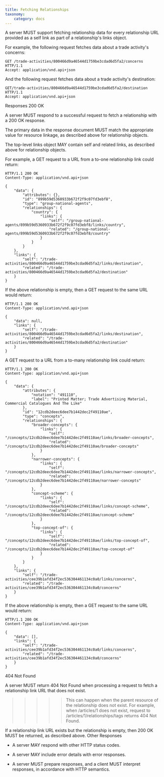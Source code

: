 ```yaml
---
title: Fetching Relationships
taxonomy:
    category: docs
---
```


A server MUST support fetching relationship data for every relationship URL provided as a self link as part of a relationship's links object.

For example, the following request fetches data about a trade activity's concerns:

```
GET /trade-activities/800466d9a46544d1759be3cdad6d5fa2/concerns HTTP/1.1
Accept: application/vnd.api+json
```

And the following request fetches data about a trade activity's destination:

```
GET/trade-activities/800466d9a46544d1759be3cdad6d5fa2/destination HTTP/1.1
Accept: application/vnd.api+json
```

Responses
200 OK

A server MUST respond to a successful request to fetch a relationship with a 200 OK response.

The primary data in the response document MUST match the appropriate value for resource linkage, as described above for relationship objects.

The top-level links object MAY contain self and related links, as described above for relationship objects.

For example, a GET request to a URL from a to-one relationship link could return:

```
HTTP/1.1 200 OK
Content-Type: application/vnd.api+json

{
    "data": {
        "attributes": {},
        "id": "899b59d5360933b672f2f9c07fd3ebf8",
        "type": "group-national-agents",
        "relationships": {
            "country": {
                "links": {
                    "self": "/group-national-agents/899b59d5360933b672f2f9c07fd3ebf8/links/country",
                    "related": "/group-national-agents/899b59d5360933b672f2f9c07fd3ebf8/country"
                }
            }
        }
    },
    "links": {
        "self": "/trade-activities/800466d9a46544d1759be3cdad6d5fa2/links/destination",
        "related": "/trade-activities/800466d9a46544d1759be3cdad6d5fa2/destination"
    }
}
```

If the above relationship is empty, then a GET request to the same URL would return:

```
HTTP/1.1 200 OK
Content-Type: application/vnd.api+json

{
    "data": null,
    "links": {
        "self": "/trade-activities/800466d9a46544d1759be3cdad6d5fa2/links/destination",
        "related": "/trade-activities/800466d9a46544d1759be3cdad6d5fa2/destination"
    }
}
```

A GET request to a URL from a to-many relationship link could return:

```
HTTP/1.1 200 OK
Content-Type: application/vnd.api+json

{
    "data": {
        "attributes": {
            "notation": "491110",
            "label": "Printed Matter; Trade Advertising Material, Commercial Catalogues And The Like"
        },
        "id": "12cdb2deec6dee7b1442dec2f49110ae",
        "type": "concepts",
        "relationships": {
            "broader-concepts": {
                "links": {
                    "self": "/concepts/12cdb2deec6dee7b1442dec2f49110ae/links/broader-concepts",
                    "related": "/concepts/12cdb2deec6dee7b1442dec2f49110ae/broader-concepts"
                }
            },
            "narrower-concepts": {
                "links": {
                    "self": "/concepts/12cdb2deec6dee7b1442dec2f49110ae/links/narrower-concepts",
                    "related": "/concepts/12cdb2deec6dee7b1442dec2f49110ae/narrower-concepts"
                }
            },
            "concept-scheme": {
                "links": {
                    "self": "/concepts/12cdb2deec6dee7b1442dec2f49110ae/links/concept-scheme",
                    "related": "/concepts/12cdb2deec6dee7b1442dec2f49110ae/concept-scheme"
                }
            },
            "top-concept-of": {
                "links": {
                    "self": "/concepts/12cdb2deec6dee7b1442dec2f49110ae/links/top-concept-of",
                    "related": "/concepts/12cdb2deec6dee7b1442dec2f49110ae/top-concept-of"
                }
            }
        }
    },
    "links": {
        "self": "/trade-activities/cee39b1afd34f2ec536304461134c0a0/links/concerns",
        "related": "/trade-activities/cee39b1afd34f2ec536304461134c0a0/concerns"
    }
}
```

If the above relationship is empty, then a GET request to the same URL would return:

```
HTTP/1.1 200 OK
Content-Type: application/vnd.api+json

{
    "data": [],
    "links": {
        "self": "/trade-activities/cee39b1afd34f2ec536304461134c0a0/links/concerns",
        "related": "/trade-activities/cee39b1afd34f2ec536304461134c0a0/concerns"
    }
}
```

404 Not Found

A server MUST return 404 Not Found when processing a request to fetch a relationship link URL that does not exist.

>>>>> This can happen when the parent resource of the relationship does not exist. For example, when /articles/1 does not exist, request to /articles/1/relationships/tags returns 404 Not Found.

If a relationship link URL exists but the relationship is empty, then 200 OK MUST be returned, as described above.
Other Responses

+ A server MAY respond with other HTTP status codes.

+ A server MAY include error details with error responses.

+ A server MUST prepare responses, and a client MUST interpret responses, in accordance with HTTP semantics.